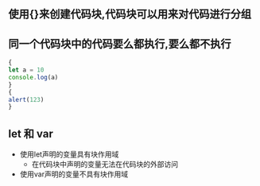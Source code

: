 ## 使用{}来创建代码块,代码块可以用来对代码进行分组

## 同一个代码块中的代码要么都执行,要么都不执行

```js
{
let a = 10 
console.log(a)
}
{
alert(123)
}
```

## let 和 var

- 使用let声明的变量具有块作用域
  - 在代码块中声明的变量无法在代码块的外部访问
- 使用var声明的变量不具有块作用域